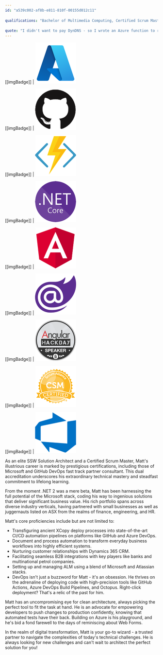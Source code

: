 ```yaml
---
id: "a539c002-af8b-e811-810f-00155d012c11"

qualifications: "Bachelor of Multimedia Computing, Certified Scrum Master"

quote: "I didn't want to pay DynDNS - so I wrote an Azure function to replace them"
---
```


[[imgBadge]]
| ![azure-logo.png](../badges/Business-microsoft-azure.png)

[[imgBadge]]
| ![GitHub.png](../badges/Developer-github.png)

[[imgBadge]]
| ![azure-function-logo.png](../badges/Developer-azure-function.png)

[[imgBadge]]
| ![.NET Core](../badges/Developer-dotnet-core.png)

[[imgBadge]]
| ![angular-logo.png](../badges/Developer-angular.png)

[[imgBadge]]
| ![blazor-logo.png](../badges/Developer-blazor.png)

[[imgBadge]]
| [![Angular Hack Day](../badges/Event-hackday-angular.png)](https://angularhackday.com/)

[[imgBadge]]
| ![CSM Certified](../badges/Certification-scrumalliance-master.png)

[[imgBadge]]
| ![devops](../badges/Business-microsoft-azure-devops.png)

As an elite SSW Solution Architect and a Certified Scrum Master, Matt's illustrious career is marked by prestigious certifications, including those of Microsoft and GitHub DevOps fast track partner consultant. This dual accreditation underscores his extraordinary technical mastery and steadfast commitment to lifelong learning.

From the moment .NET 2 was a mere beta, Matt has been harnessing the full potential of the Microsoft stack, coding his way to ingenious solutions that deliver significant business value. His rich portfolio spans across diverse industry verticals, having partnered with small businesses as well as juggernauts listed on ASX from the realms of finance, engineering, and HR.

Matt's core proficiencies include but are not limited to:

- Transfiguring ancient XCopy deploy processes into state-of-the-art CI/CD automation pipelines on platforms like GitHub and Azure DevOps.
- Document and process automation to transform everyday business workflows into highly efficient systems.
- Nurturing customer relationships with Dynamics 365 CRM.
- Facilitating seamless B2B integrations with key players like banks and multinational petrol companies.
- Setting up and managing ALM using a blend of Microsoft and Atlassian stacks.
- DevOps isn't just a buzzword for Matt - it's an obsession. He thrives on the adrenaline of deploying code with high-precision tools like GitHub Actions, Azure DevOps Build Pipelines, and Octopus. Right-click deployment? That's a relic of the past for him.

Matt has an uncompromising eye for clean architecture, always picking the perfect tool to fit the task at hand. He is an advocate for empowering developers to push changes to production confidently, knowing that automated tests have their back. Building on Azure is his playground, and he's bid a fond farewell to the days of reminiscing about Web Forms.

In the realm of digital transformation, Matt is your go-to wizard - a trusted partner to navigate the complexities of today's technical challenges. He is always looking for new challenges and can't wait to architect the perfect solution for you!
